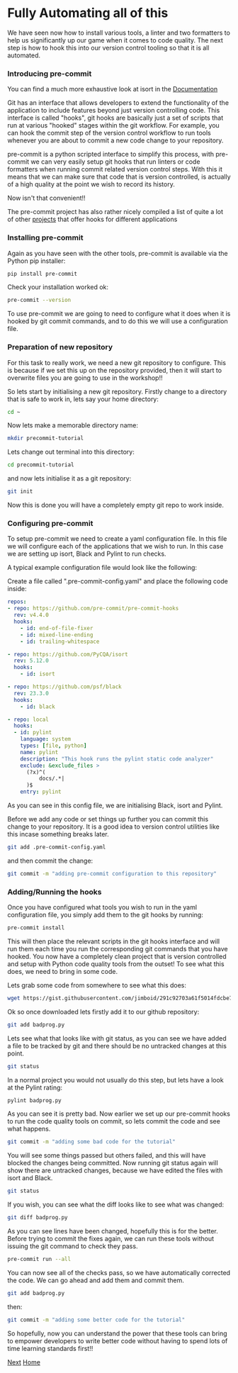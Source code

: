 # Fully Automating all of this

We have seen now how to install various tools, a linter and two formatters to help us significantly up our game when it comes to code quality. The next step is how to hook this into our version control tooling so that it is all automated.


### Introducing pre-commit

You can find a much more exhaustive look at isort in the [Documentation](https://pre-commit.com/index.html)

Git has an interface that allows developers to extend the functionality of the application to include features beyond just version controlling code. This interface is called "hooks", git hooks are basically just a set of scripts that run at various "hooked" stages within the git workflow. For example, you can hook the commit step of the version control workflow to run tools whenever you are about to commit a new code change to your repository.

pre-commit is a python scripted interface to simplify this process, with pre-commit we can very easily setup git hooks that run linters or code formatters when running commit related version control steps. With this it means that we can make sure that code that is version controlled, is actually of a high quality at the point we wish to record its history.

Now isn't that convenient!!

The pre-commit project has also rather nicely compiled a list of quite a lot of other [projects](https://pre-commit.com/hooks.html) that offer hooks for different applications


### Installing pre-commit

Again as you have seen with the other tools, pre-commit is available via the Python pip installer:

```bash
pip install pre-commit
```

Check your installation worked ok:

```bash
pre-commit --version
```

To use pre-commit we are going to need to configure what it does when it is hooked by git commit commands, and to do this we will use a configuration file.


### Preparation of new repository

For this task to really work, we need a new git repository to configure. This is because if we set this up on the repository provided, then it will start to overwrite files you are going to use in the workshop!!

So lets start by initialising a new git repository. Firstly change to a directory that is safe to work in, lets say your home directory:

```bash
cd ~
```

Now lets make a memorable directory name:

```bash
mkdir precommit-tutorial
```

Lets change out terminal into this directory:

```bash
cd precommit-tutorial
```

and now lets initialise it as a git repository:

```bash
git init
```

Now this is done you will have a completely empty git repo to work inside.


### Configuring pre-commit

To setup pre-commit we need to create a yaml configuration file. In this file we will configure each of the applications that we wish to run. In this case we are setting up isort, Black and Pylint to run checks.

A typical example configuration file would look like the following:

Create a file called ".pre-commit-config.yaml" and place the following code inside:

```yaml
repos:
- repo: https://github.com/pre-commit/pre-commit-hooks
  rev: v4.4.0
  hooks:
    - id: end-of-file-fixer
    - id: mixed-line-ending
    - id: trailing-whitespace

- repo: https://github.com/PyCQA/isort
  rev: 5.12.0
  hooks:
    - id: isort

- repo: https://github.com/psf/black
  rev: 23.3.0
  hooks:
    - id: black

- repo: local
  hooks:
  - id: pylint
    language: system
    types: [file, python]
    name: pylint
    description: "This hook runs the pylint static code analyzer"
    exclude: &exclude_files >
      (?x)^(
          docs/.*|
      )$
    entry: pylint
```

As you can see in this config file, we are initialising Black, isort and Pylint.

Before we add any code or set things up further you can commit this change to your repository. It is a good idea to version control utilities like this incase something breaks later.

```bash
git add .pre-commit-config.yaml
```

and then commit the change:

```bash
git commit -m "adding pre-commit configuration to this repository"
```

### Adding/Running the hooks

Once you have configured what tools you wish to run in the yaml configuration file, you simply add them to the git hooks by running:

```bash
pre-commit install
```

This will then place the relevant scripts in the git hooks interface and will run them each time you run the corresponding git commands that you have hooked. You now have a completely clean project that is version controlled and setup with Python code quality tools from the outset! To see what this does, we need to bring in some code.

Lets grab some code from somewhere to see what this does:

```bash
wget https://gist.githubusercontent.com/jimboid/291c92703a61f5014fdcbe744690e2f2/raw/b313157178fed899125a9487b09e73350d4ccf1b/badprog.py
```

Ok so once downloaded lets firstly add it to our github repository:

```bash
git add badprog.py
```

Lets see what that looks like with git status, as you can see we have added a file to be tracked by git and there should be no untracked changes at this point.

```bash
git status
```

In a normal project you would not usually do this step, but lets have a look at the Pylint rating:

```bash
pylint badprog.py
```

As you can see it is pretty bad. Now earlier we set up our pre-commit hooks to run the code quality tools on commit, so lets commit the code and see what happens.

```bash
git commit -m "adding some bad code for the tutorial"
```

You will see some things passed but others failed, and this will have blocked the changes being committed. Now running git status again will show there are untracked changes, because we have edited the files with isort and Black.

```bash
git status
```

If you wish, you can see what the diff looks like to see what was changed:

```bash
git diff badprog.py
```

As you can see lines have been changed, hopefully this is for the better. Before trying to commit the fixes again, we can run these tools without issuing the git command to check they pass.

```bash
pre-commit run --all
```

You can now see all of the checks pass, so we have automatically corrected the code. We can go ahead and add them and commit them.

```bash
git add badprog.py

```

then:

```bash
git commit -m "adding some better code for the tutorial"
```

So hopefully, now you can understand the power that these tools can bring to empower developers to write better code without having to spend lots of time learning standards first!!

[Next](6_final_remarks.md)
[Home](../)
